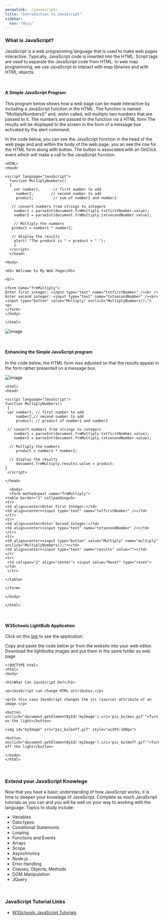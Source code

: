 ```yaml
---
permalink:  /javascript/
title: "Introduction to JavaScript"
sidebar:
  nav: "docs"
---
```




### What is JavaScript?

JavaScript is a web programming language that is used to make web pages interactive.  Typically, JavaScript code is inserted 
into the HTML. Script tags are used to separate the JavaScript code from HTML.  In web map programming, we use JavaScript to 
interact with map libraries and with HTML objects.

 
<br>
 

#### A Simple JavaScript Program

This program below shows how a web page can be made interactive by including a JavaScript function in the HTML.  The function is named "MultiplyNumbers()" and, wehn called, will multiply two numbers that are passed to it.  The numbers are passed to the function via a HTML form  The results will be displayed to the screen in the form of a message box activated by the alert command.   

In the code below, you can see the JavaScript function in the head of the web page and and within the body of the web page, you an see the coe for the HTML form along with  button. The button is associated with an OnClick event which will make a call to the JavaScript function.   

    <HTML>
    <head>

    <script language="JavaScript">
      function MultiplyNumbers()
      {
        var number1,      // first number to add
         number2,        // second number to add
         product;         // sum of number1 and number2

       // convert numbers from strings to integers
        number1 = parseInt(document.frmMultiply.txtfirstNumber.value);
        number2 = parseInt(document.frmMultiply.txtsecondNumber.value);

        // Multiply the numbers
       product = number1 * number2;

       // display the results
        alert( "The product is " + product + " ");
        }
      </script>
      </head>

    <body>

    <H1> Welcome to My Web Page</H1>
    
    <br>

    <form name="frmMultiply">
    Enter first integer: <input type="text" name="txtfirstNumber" /><br />
    Enter second integer: <input type="text" name="txtsecondNumber" /><br>
    <input type="button" value="Multiply" onclick="MultiplyNumbers();">
    <p>
    </form>             
    </body>

    </html>


![image](https://user-images.githubusercontent.com/8826424/83361650-a772f580-a358-11ea-89d9-56b8879cbfab.png)

<br> 


#### Enhancing the Simple JavaScript program 

In the code below, the HTML form was adjusted so that the results appear in the form rather presented on a message box. 

![image](https://user-images.githubusercontent.com/8826424/83361162-a50e9c80-a354-11ea-8eb5-6ec6eefd251e.png)


    <html>
    <head>

    <script language="JavaScript">
    function MultiplyNumbers()
     {
     var number1, // first number to add
         number2,// second number to add
         product; // product of number1 and number2

     // convert numbers from strings to integers
        number1 = parseInt(document.frmMultiply.txtfirstNumber.value);
        number2 = parseInt(document.frmMultiply.txtsecondNumber.value);

      // Multiply the numbers
         product = number1 * number2;

      // display the results
         document.frmMultiply.results.value = product;
    }
     </script>

    </head>

      <body>
      <form method=post name="frmMultiply">
    <table border="1" cellpadding=5>
    <tr>
    <td align=center>Enter First Integer:</td>
    <td align=center><input type="text" name="txtfirstNumber" /></td>
    </tr>
    <tr>
    <td align=center>Enter Second Integer:</td>
    <td align=center><input type="text" name="txtsecondNumber" /></td>
    </tr>
    <tr>
    <td align=center><input type="button" value="Multiply" name="multiply" onclick="MultiplyNumbers();"></td>
    <td align=center><input type="text" name="results" value=""></td>
    </tr
    <tr>
     <td colspan="2" align="center"> <input value="Reset" type="reset"></td>
     </tr>

    </table>

    </form>   

    </body>

    </html>

 
<br>
 
#### W3Schools LightBulb Application 

Click on this [link](https://www.w3schools.com/js/js_intro.asp) to see the application.

Copy and paste the code below pr from the website into your web editor. Download the lightbulbs images and put them in the same folder as web page

 

    <!DOCTYPE html>
    <html>
    <body>

    <h1>What Can JavaScript Do?</h1>

    <p>JavaScript can change HTML attributes.</p>

    <p>In this case JavaScript changes the src (source) attribute of an image.</p>

    <button onclick="document.getElementById('myImage').src='pic_bulbon.gif'">Turn on the light</button>

    <img id="myImage" src="pic_bulboff.gif" style="width:100px">

    <button onclick="document.getElementById('myImage').src='pic_bulboff.gif'">Turn off the light</button>

    </body>
    </html>

 
 <br>
 
### Extend your JavaScript Knowlege
Now that you have a basic understanding of how JavaScript works, it is time to deepen your knowlege of JavaScript. Complete as  much JavaScript tutorials as you can and you will be well on your way to working with the language. Topics to study include:
 
 * Variables
 * Data types
 * Conditional Statements
 * Looping
 * Functions and Events
 * Arrays
 * Scope
 * Asynchronicy
 * Node.js
 * Error Handling
 * Classes, Objects, Methods
 * DOM Manipulation
 * JQuery
 
 <br>
 
### JavaScript Tutorial Links
* [W3Schools JavaScript Tutorials](https://www.w3schools.com/js/js_whereto.asp)

